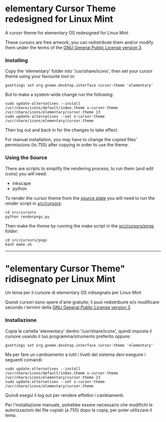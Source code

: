elementary Cursor Theme redesigned for Linux Mint
=================================================



A cursor theme for elementary OS redesigned for Linux Mint

These cursors are free artwork; you can redistribute them and/or modify them under the terms of the [GNU General Public License version 3](http://www.gnu.org/licenses/gpl.txt).

### Installing 

Copy the 'elementary' folder into '/usr/share/icons', then set your cursor theme using your favourite tool or:

    gsettings set org.gnome.desktop.interface cursor-theme 'elementary'

But to make a system-wide change run the following:

    sudo update-alternatives --install /usr/share/icons/default/index.theme x-cursor-theme /usr/share/icons/elementary/cursor.theme 13
    sudo update-alternatives --set x-cursor-theme /usr/share/icons/elementary/cursor.theme

Then log out and back in for the changes to take effect.

For manual installation, you may have to change the copied files' permissions (to 755) after copying in order to use the theme.

### Using the Source

There are scripts to simplify the rendering process; to run them (and edit icons) you will need:

 * inkscape
 * python

To render the cursor theme from the [source plate](src/cursors/elementary.svg) you will need to run the render script in [src/cursors](src/cursors):
	
	cd src/cursors
    python renderpngs.py

Then make the theme by running the make script in the [src/cursors/pngs](src/cursors/pngs) folder:

	cd src/cursors/pngs
    bash make.sh

-----------

"elementary Cursor Theme" ridisegnato per Linux Mint
====================================================

Un tema per il cursore di elementary OS ridisegnato per Linux Mint

Questi cursori sono opere d'arte gratuite; li puoi redistribuire e/o modificare secondo i termini della [GNU General Public License version 3](http://www.gnu.org/licenses/gpl.txt).

### Installazione

Copia la cartella 'elementary' dentro '/usr/share/icons', quindi imposta il cursore usando il tuo programma/strumento preferito oppure:

    gsettings set org.gnome.desktop.interface cursor-theme 'elementary'

Ma per fare un cambiamento a tutti i livelli del sistema devi eseguire i seguenti comandi:

    sudo update-alternatives --install /usr/share/icons/default/index.theme x-cursor-theme /usr/share/icons/elementary/cursor.theme 13
    sudo update-alternatives --set x-cursor-theme /usr/share/icons/elementary/cursor.theme

Quindi esegui il log out per rendere effettivi i cambiamenti.

Per l'installazione manuale, potrebbe essere necessario che modifichi le autorizzazioni dei file copiati (a 755) dopo la copia, per poter utilizzare il tema.
